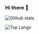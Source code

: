 ### Hi there 👋

![Github stats](https://github-readme-stats.vercel.app/api?username=Emmanuel-Cangy&theme=highcontrast&show_icons=true&count_private=true&rank_icon=github)

![Top Langs](https://github-readme-stats.vercel.app/api/top-langs/?username=Emmanuel-Cangy&layout=compact)
